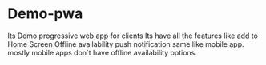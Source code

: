 # Demo-pwa
Its Demo progressive web app for clients Its have all the features like add to Home Screen Offline availability push notification same like mobile app. mostly mobile apps don`t have offline availability options.
